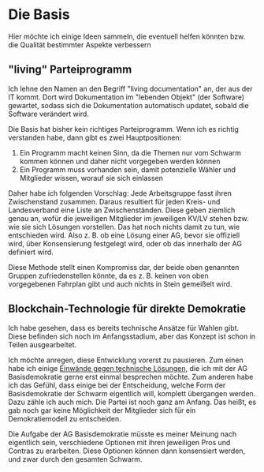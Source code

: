 <div class="draft"></div>

# Die Basis

Hier möchte ich einige Ideen sammeln, die eventuell helfen könnten bzw. die
Qualität bestimmter Aspekte verbessern

## "living" Parteiprogramm

Ich lehne den Namen an den Begriff "living documentation" an, der aus der IT
kommt. Dort wird Dokumentation im "lebenden Objekt" (der Software) gewartet,
sodass sich die Dokumentation automatisch updatet, sobald die Software
verändert wird.

Die Basis hat bisher kein richtiges Parteiprogramm. Wenn ich es richtig
verstanden habe, dann gibt es zwei Hauptpositionen:

1. Ein Programm macht keinen Sinn, da die Themen nur vom Schwarm kommen können
   und daher nicht vorgegeben werden können
2. Ein Programm muss vorhanden sein, damit potenzielle Wähler und Mitglieder
   wissen, worauf sie sich einlassen

Daher habe ich folgenden Vorschlag: Jede Arbeitsgruppe fasst ihren
Zwischenstand zusammen. Daraus resultiert für jeden Kreis- und Landesverband
eine Liste an Zwischenständen. Diese geben ziemlich genau an, wofür die
jeweiligen Mitglieder im jeweiligen KV/LV stehen bzw. wie sie sich Lösungen
vorstellen. Das hat noch nichts damit zu tun, wie entschieden wird. Also z. B.
ob eine Lösung einer AG, bevor sie offiziell wird, über Konsensierung
festgelegt wird, oder ob das innerhalb der AG definiert wird.

Diese Methode stellt einen Kompromiss dar, der beide oben genannten Gruppen
zufriedenstellen könnte, da es z. B. keinen von oben vorgegebenen Fahrplan gibt
und auch nichts in Stein gemeißelt wird.

## Blockchain-Technologie für direkte Demokratie

Ich habe gesehen, dass es bereits technische Ansätze für Wahlen gibt. Diese
befinden sich noch im Anfangsstadium, aber das Konzept ist schon in Teilen
ausgearbeitet.

Ich möchte anregen, diese Entwicklung vorerst zu pausieren. Zum einen habe ich
einige
[Einwände gegen technische Lösungen](./src/demokratie?id=das-problem-mit-technischen-l%c3%b6sungen-f%c3%bcr-wahlen),
die ich mit der AG Basisdemokratie gerne erst einmal besprechen möchte. Zum
anderen habe ich das Gefühl, dass einige bei der Entscheidung, welche Form der
Basisdemokratie der Schwarm eigentlich will, komplett übergangen werden. Dazu
zähle ich auch mich. Die Partei ist noch ganz am Anfang. Das heißt, es gab noch
gar keine Möglichkeit der Mitglieder sich für ein Demokratiemodell zu
entscheiden.

Die Aufgabe der AG Basisdemokratie müsste es meiner Meinung nach eigentlich
sein, verschiedene Optionen mit ihren jeweiligen Pros und Contras zu
erarbeiten. Diese Optionen können dann konsensiert werden, und zwar durch den
gesamten Schwarm.
